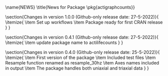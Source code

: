 \name{NEWS}
\title{News for Package \pkg{actigraphcounts}}

\section{Changes in version 1.0.0 (Github-only release date: 27-5-2022)}{
\itemize{
  \item Set up workflows
  \item Package ready for first CRAN release
}
}


\section{Changes in version 0.4.1 (Github-only release date: 27-5-2022)}{
\itemize{
  \item update package name to actilifecounts
}
}

\section{Changes in version 0.4.0 (Github-only release date: 25-5-2022)}{
\itemize{
  \item First version of the package
  \item Included test files
  \item Resample function renamed as resample_30hz
  \item Axes names included in output
  \item The package handles both uniaxial and triaxial data
}
}
